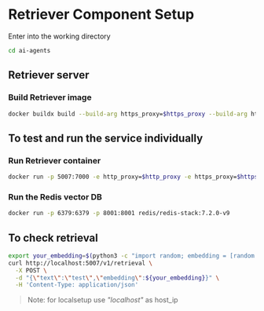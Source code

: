 # Retriever Component Setup
 
Enter into the working directory
```bash
cd ai-agents
``` 
## Retriever server
 
### Build Retriever image
```bash
docker buildx build --build-arg https_proxy=$https_proxy --build-arg http_proxy=$http_proxy -t ai-agents/retriever:latest -f comps/retriever/Dockerfile . 
``` 

## To test and run the service individually
### Run Retriever container
```bash
docker run -p 5007:7000 -e http_proxy=$http_proxy -e https_proxy=$https_proxy -e HUGGINGFACEHUB_API_TOKEN=<token> -e REDIS_URL=redis://<redis-host-name>:6379 -v /root/.cache/huggingface/hub:/.cache/huggingface/hub ai-agents/retriever:latest
``` 
 
### Run the Redis vector DB

```bash
docker run -p 6379:6379 -p 8001:8001 redis/redis-stack:7.2.0-v9
```

## To check retrieval

```bash
export your_embedding=$(python3 -c "import random; embedding = [random.uniform(-1, 1) for _ in range(768)]; print(embedding)")
curl http://localhost:5007/v1/retrieval \
  -X POST \
  -d "{\"text\":\"test\",\"embedding\":${your_embedding}}" \
  -H 'Content-Type: application/json'
```

> Note: for localsetup use *"localhost"* as host_ip
